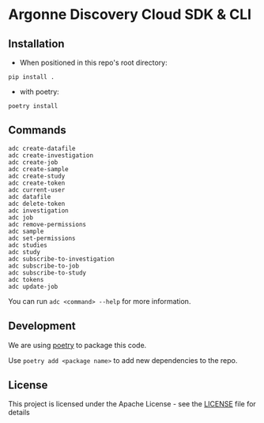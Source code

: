 # Argonne Discovery Cloud SDK & CLI

## Installation

* When positioned in this repo's root directory:
```
pip install .
```

* with poetry:
```
poetry install
```

## Commands
```
adc create-datafile
adc create-investigation
adc create-job
adc create-sample
adc create-study
adc create-token
adc current-user
adc datafile
adc delete-token
adc investigation
adc job
adc remove-permissions
adc sample
adc set-permissions
adc studies
adc study
adc subscribe-to-investigation
adc subscribe-to-job
adc subscribe-to-study
adc tokens
adc update-job
```
You can run `adc <command> --help` for more information.

## Development
We are using [poetry](https://python-poetry.org/) to package this code.

Use `poetry add <package name>` to add new dependencies to the repo.

## License
This project is licensed under the Apache License - see the [LICENSE](LICENSE) file for details
